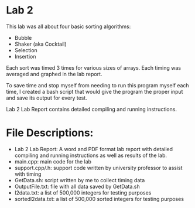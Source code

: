 # Lab 2

This lab was all about four basic sorting algorithms:
- Bubble
- Shaker (aka Cocktail)
- Selection
- Insertion

Each sort was timed 3 times for various sizes of arrays. Each timing was averaged and graphed in the lab report.

To save time and stop myself from needing to run this program myself each time, I created a bash script that would give the program the proper input and save its output for every test.

Lab 2 Lab Report contains detailed compiling and running instructions.

# File Descriptions:
- Lab 2 Lab Report: A word and PDF format lab report with detailed compiling and running instructions as well as results of the lab.
- main.cpp: main code for the lab
- support.cpp/.h: support code written by university professor to assist with timing
- GetData.sh: script written by me to collect timing data
- OutputFile.txt: file with all data saved by GetData.sh
- l2data.txt: a list of 500,000 integers for testing purposes
- sortedl2data.txt: a list of 500,000 sorted integers for testing purposes
